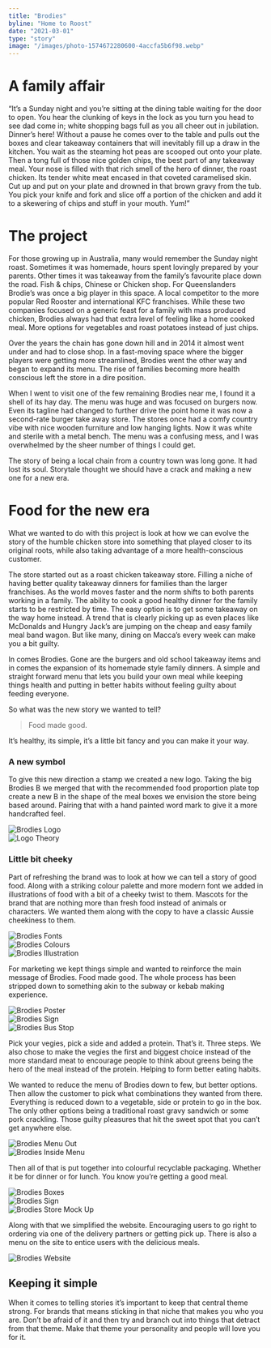 ```yaml
---
title: "Brodies"
byline: "Home to Roost"
date: "2021-03-01"
type: "story"
image: "/images/photo-1574672280600-4accfa5b6f98.webp"
---
```


# A family affair

“It’s a Sunday night and you’re sitting at the dining table waiting for the door to open. You hear the clunking of keys in the lock as you turn you head to see dad come in; white shopping bags full as you all cheer out in jubilation. Dinner’s here! Without a pause he comes over to the table and pulls out the boxes and clear takeaway containers that will inevitably fill up a draw in the kitchen. You wait as the steaming hot peas are scooped out onto your plate. Then a tong full of those nice golden chips, the best part of any takeaway meal. Your nose is filled with that rich smell of the hero of dinner, the roast chicken. Its tender white meat encased in that coveted caramelised skin. Cut up and put on your plate and drowned in that brown gravy from the tub. You pick your knife and fork and slice off a portion of the chicken and add it to a skewering of chips and stuff in your mouth. Yum!”

# The project

For those growing up in Australia, many would remember the Sunday night roast. Sometimes it was homemade, hours spent lovingly prepared by your parents. Other times it was takeaway from the family’s favourite place down the road. Fish & chips, Chinese or Chicken shop. For Queenslanders Brodie’s was once a big player in this space. A local competitor to the more popular Red Rooster and international KFC franchises. While these two companies focused on a generic feast for a family with mass produced chicken, Brodies always had that extra level of feeling like a home cooked meal. More options for vegetables and roast potatoes instead of just chips.

Over the years the chain has gone down hill and in 2014 it almost went under and had to close shop. In a fast-moving space where the bigger players were getting more streamlined, Brodies went the other way and began to expand its menu. The rise of families becoming more health conscious left the store in a dire position.

When I went to visit one of the few remaining Brodies near me, I found it a shell of its hay day. The menu was huge and was focused on burgers now. Even its tagline had changed to further drive the point home it was now a second-rate burger take away store. The stores once had a comfy country vibe with nice wooden furniture and low hanging lights. Now it was white and sterile with a metal bench. The menu was a confusing mess, and I was overwhelmed by the sheer number of things I could get.

The story of being a local chain from a country town was long gone. It had lost its soul. Storytale thought we should have a crack and making a new one for a new era.

# Food for the new era

What we wanted to do with this project is look at how we can evolve the story of the humble chicken store into something that played closer to its original roots, while also taking advantage of a more health-conscious customer.

The store started out as a roast chicken takeaway store. Filling a niche of having better quality takeaway dinners for families than the larger franchises. As the world moves faster and the norm shifts to both parents working in a family. The ability to cook a good healthy dinner for the family starts to be restricted by time. The easy option is to get some takeaway on the way home instead. A trend that is clearly picking up as even places like McDonalds and Hungry Jack’s are jumping on the cheap and easy family meal band wagon. But like many, dining on Macca’s every week can make you a bit guilty.

In comes Brodies. Gone are the burgers and old school takeaway items and in comes the expansion of its homemade style family dinners. A simple and straight forward menu that lets you build your own meal while keeping things health and putting in better habits without feeling guilty about feeding everyone.

So what was the new story we wanted to tell?

> Food made good.

It’s healthy, its simple, it’s a little bit fancy and you can make it your way.

### A new symbol

To give this new direction a stamp we created a new logo. Taking the big Brodies B we merged that with the recommended food proportion plate top create a new B in the shape of the meal boxes we envision the store being based around. Pairing that with a hand painted word mark to give it a more handcrafted feel.


<img src="/images/case-studies/brodies/brodies-core-logo.png" alt="Brodies Logo" title="Brodies Proposed Logo"/>
<br/>
<img src="/images/case-studies/brodies/brodies_logo-theory.png" alt="Logo Theory" title="Logo Theory"/>


### Little bit cheeky

Part of refreshing the brand was to look at how we can tell a story of good food. Along with a striking colour palette and more modern font we added in illustrations of food with a bit of a cheeky twist to them. Mascots for the brand that are nothing more than fresh food instead of animals or characters. We wanted them along with the copy to have a classic Aussie cheekiness to them.

<img src="/images/case-studies/brodies/brodies_fonts.png" alt="Brodies Fonts" title="Brodies Fonts"/>
<br/>
<img src="/images/case-studies/brodies/brodies_colours.png" alt="Brodies Colours" title="Brodies Colours"/>
<br/>
<img src="/images/case-studies/brodies/brodies_illustrations.png" alt="Brodies Illustration" title="Brodies Illustrations"/>

For marketing we kept things simple and wanted to reinforce the main message of Brodies. Food made good. The whole process has been stripped down to something akin to the subway or kebab making experience.

<img src="/images/case-studies/brodies/brodies-poster.png" alt="Brodies Poster" title="Brodies Poster"/>
<br/>
<img src="/images/case-studies/brodies/brodies-sign.png" alt="Brodies Sign" title="Brodies Sign"/>
<br/>
<img src="/images/case-studies/brodies/brodies-busstop.png" alt="Brodies Bus Stop" title="Brodies Bus Stop"/>

Pick your vegies, pick a side and added a protein. That’s it. Three steps. We also chose to make the vegies the first and biggest choice instead of the more standard meat to encourage people to think about greens being the hero of the meal instead of the protein. Helping to form better eating habits.

We wanted to reduce the menu of Brodies down to few, but better options. Then allow the customer to pick what combinations they wanted from there.  Everything is reduced down to a vegetable, side or protein to go in the box. The only other options being a traditional roast gravy sandwich or some pork crackling. Those guilty pleasures that hit the sweet spot that you can’t get anywhere else.

<img src="/images/case-studies/brodies/brodies-menu-out.png" alt="Brodies Menu Out" title="Brodies Menu Out"/>
<br/>
<img src="/images/case-studies/brodies/brodies-menu-out.png" alt="Brodies Inside Menu" title="Brodies Menu In"/>

Then all of that is put together into colourful recyclable packaging. Whether it be for dinner or for lunch. You know you’re getting a good meal.

<img src="/images/case-studies/brodies/brodies-boxes.png" alt="Brodies Boxes" title="Brodies Boxes"/>
<br/>
<img src="/images/case-studies/brodies/brodies-sign.png" alt="Brodies Sign" title="Brodies Sign"/>
<br/>
<img src="/images/case-studies/brodies/brodies-store.png" alt="Brodies Store Mock Up" title="Brodies Store Mock Up"/>

Along with that we simplified the website. Encouraging users to go right to ordering via one of the delivery partners or getting pick up. There is also a menu on the site to entice users with the delicious meals.

<img src="/images/case-studies/brodies/brodies-website.png" alt="Brodies Website" title="Brodies Website"/>

## Keeping it simple

When it comes to telling stories it’s important to keep that central theme strong. For brands that means sticking in that niche that makes you who you are. Don’t be afraid of it and then try and branch out into things that detract from that theme. Make that theme your personality and people will love you for it.
